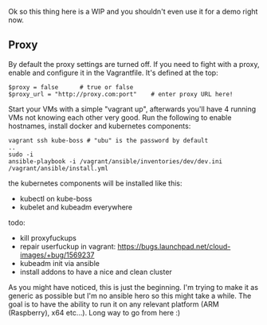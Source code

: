 Ok so this thing here is a WIP and you shouldn't even use it for a demo right now. 

## Proxy
By default the proxy settings are turned off. If you need to fight with a proxy, enable and configure it in the Vagrantfile. It's defined at the top:
```
$proxy = false		# true or false
$proxy_url = "http://proxy.com:port"	# enter proxy URL here!
```


Start your VMs with a simple "vagrant up", afterwards you'll have 4 running VMs not knowing each other very good.
Run the following to enable hostnames, install docker and kubernetes components:

```
vagrant ssh kube-boss # "ubu" is the password by default
..
sudo -i
ansible-playbook -i /vagrant/ansible/inventories/dev/dev.ini /vagrant/ansible/install.yml
```

the kubernetes components will be installed like this:
- kubectl on kube-boss
- kubelet and kubeadm everywhere

todo:
- kill proxyfuckups
- repair userfuckup in vagrant: https://bugs.launchpad.net/cloud-images/+bug/1569237 
- kubeadm init via ansible
- install addons to have a nice and clean cluster

As you might have noticed, this is just the beginning. I'm trying to make it as generic as possible but I'm no ansible hero so this might take a while. The goal is to have the ability to run it on any relevant platform (ARM (Raspberry), x64 etc...). Long way to go from here :)